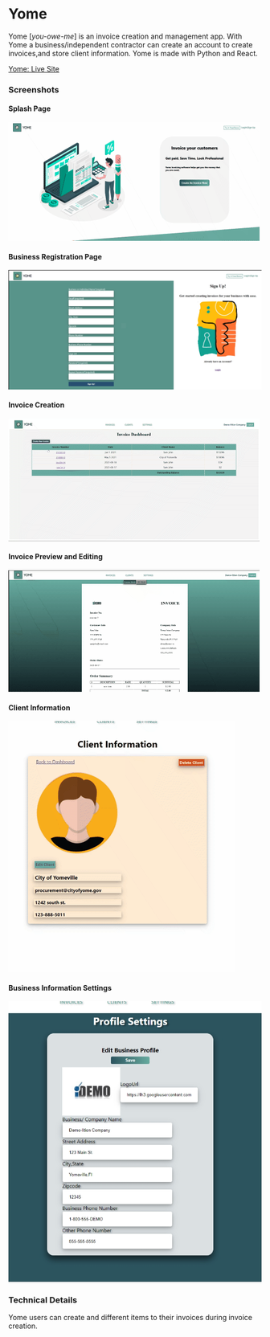 # Yome
Yome [*you-owe-me*] is an invoice creation and  management app. With Yome a business/independent contractor can create an account to create invoices,and store client information. Yome is made with Python and React.

[Yome: Live Site](https://yome.herokuapp.com/) 

### Screenshots
#### Splash Page
![image](https://github.com/anthonym313/yome/blob/main/feature/gifs/yome-splash-08082021.gif?raw=true)
#### Business Registration Page
![image](https://github.com/anthonym313/yome/blob/main/feature/gifs/signup-capture.jpg?raw=true)
#### Invoice Creation
![image](https://github.com/anthonym313/yome/blob/main/feature/gifs/yome-new-invoice.gif?raw=true)
#### Invoice Preview and Editing
![image](https://github.com/anthonym313/yome/blob/main/feature/gifs/yome-invoice-preview_editor.gif?raw=true)
#### Client Information
![image](https://github.com/anthonym313/yome/blob/main/feature/gifs/yome-client-editor.gif?raw=true)
#### Business Information Settings
![image](https://github.com/anthonym313/yome/blob/main/feature/gifs/business-settings-capture%20.jpg?raw=true)
### Technical Details
Yome users can create and different items to their invoices during invoice creation.
